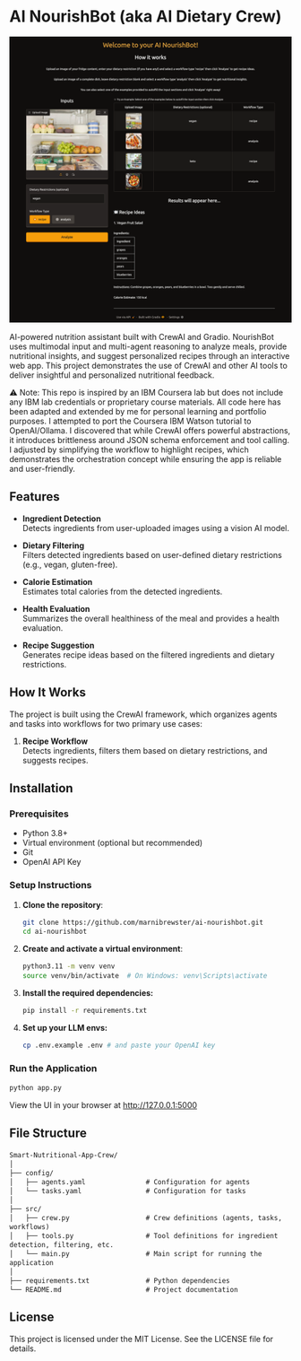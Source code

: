 # AI NourishBot (aka AI Dietary Crew)

![NourishBot demo](assets/ai-nourishbot.png)

AI-powered nutrition assistant built with CrewAI and Gradio. NourishBot uses multimodal input and multi-agent reasoning to analyze meals, provide nutritional insights, and suggest personalized recipes through an interactive web app. This project demonstrates the use of CrewAI and other AI tools to deliver insightful and personalized nutritional feedback.

⚠️ Note: This repo is inspired by an IBM Coursera lab but does not include any IBM lab credentials or proprietary course materials. All code here has been adapted and extended by me for personal learning and portfolio purposes.
I attempted to port the Coursera IBM Watson tutorial to OpenAI/Ollama. I discovered that while CrewAI offers powerful abstractions, it introduces brittleness around JSON schema enforcement and tool calling. I adjusted by simplifying the workflow to highlight recipes, which demonstrates the orchestration concept while ensuring the app is reliable and user-friendly.

## Features

- **Ingredient Detection**  
  Detects ingredients from user-uploaded images using a vision AI model.

- **Dietary Filtering**  
  Filters detected ingredients based on user-defined dietary restrictions (e.g., vegan, gluten-free).

- **Calorie Estimation**  
  Estimates total calories from the detected ingredients.

- **Health Evaluation**  
  Summarizes the overall healthiness of the meal and provides a health evaluation.

- **Recipe Suggestion**  
  Generates recipe ideas based on the filtered ingredients and dietary restrictions.

## How It Works

The project is built using the CrewAI framework, which organizes agents and tasks into workflows for two primary use cases:

1. **Recipe Workflow**  
   Detects ingredients, filters them based on dietary restrictions, and suggests recipes.

## Installation

### Prerequisites

- Python 3.8+
- Virtual environment (optional but recommended)
- Git
- OpenAI API Key

### Setup Instructions

1. **Clone the repository**:

   ```bash
   git clone https://github.com/marnibrewster/ai-nourishbot.git
   cd ai-nourishbot
   ```

2. **Create and activate a virtual environment**:

   ```bash
   python3.11 -m venv venv
   source venv/bin/activate  # On Windows: venv\Scripts\activate
   ```

3. **Install the required dependencies:**

   ```bash
   pip install -r requirements.txt
   ```

4. **Set up your LLM envs:**

   ```bash
   cp .env.example .env # and paste your OpenAI key
   ```

### Run the Application

```bash
python app.py
```

View the UI in your browser at http://127.0.0.1:5000

## File Structure

```
Smart-Nutritional-App-Crew/
│
├── config/
│   ├── agents.yaml               # Configuration for agents
│   └── tasks.yaml                # Configuration for tasks
│
├── src/
│   ├── crew.py                   # Crew definitions (agents, tasks, workflows)
│   ├── tools.py                  # Tool definitions for ingredient detection, filtering, etc.
│   └── main.py                   # Main script for running the application
│
├── requirements.txt              # Python dependencies
└── README.md                     # Project documentation
```

## License

This project is licensed under the MIT License. See the LICENSE file for details.
